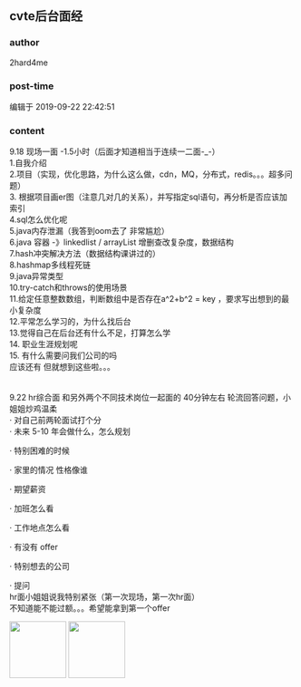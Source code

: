 ## cvte后台面经
### author 
2hard4me
### post-time 

编辑于  2019-09-22 22:42:51
### content 
<div class="post-topic-des nc-post-content">
 <div>
  9.18 现场一面 -1.5小时（后面才知道相当于连续一二面-_-）
 </div>
 <div>
  1.自我介绍
 </div>
 <div>
  2.项目（实现，优化思路，为什么这么做，cdn，MQ，分布式，redis。。。超多问题）
 </div>
 <div>
  3. 根据项目画er图（注意几对几的关系），并写指定sql语句，再分析是否应该加索引
 </div>
 <div>
  4.sql怎么优化呢
 </div>
 <div>
  5.java内存泄漏（我答到oom去了 非常尴尬）
 </div>
 <div>
  6.java 容器 -》linkedlist / arrayList 增删查改复杂度，数据结构
 </div>
 <div>
  7.hash冲突解决方法（数据结构课讲过的）
 </div>
 <div>
  8.hashmap多线程死链
 </div>
 <div>
  9.java异常类型
 </div>
 <div>
  10.try-catch和throws的使用场景
 </div>
 <div>
  11.给定任意整数数组，判断数组中是否存在a^2+b^2 = key ，要求写出想到的最小复杂度
 </div>
 <div>
  12.平常怎么学习的，为什么找后台
 </div>
 <div>
  13.觉得自己在后台还有什么不足，打算怎么学
 </div>
 <div>
  14.
  <span>
   职业生涯规划呢
  </span>
 </div>
 <div>
  15.
  <span>
   有什么需要问我们公司的吗
  </span>
 </div>
 <div>
  应该还有 但就想到这些啦。。。
 </div>
 <div>
  <br/>
 </div>
 <div>
  <br/>
 </div>
 <div>
  9.22 hr综合面 和另外两个不同技术岗位一起面的 40分钟左右 轮流回答问题，小姐姐炒鸡温柔
 </div>
 <div>
  <div>
   <span>
    <span>
     ·
    </span>
    <span>
    </span>
    对自己前两轮面试打个分
   </span>
   <br/>
  </div>
  <div>
   <span>
    ·
   </span>
   <span>
   </span>
   未来
   <span>
    5-10
   </span>
   年会做什么，怎么规划
  </div>
  <p>
   ·
   <span>
   </span>
   特别困难的时候
   <span>
   </span>
  </p>
  <p>
   ·
   <span>
   </span>
   家里的情况 性格像谁
   <span>
   </span>
  </p>
  <p>
   ·
   <span>
   </span>
   期望薪资
   <span>
   </span>
  </p>
  <p>
   ·
   <span>
   </span>
   加班怎么看
   <span>
   </span>
  </p>
  <p>
   ·
   <span>
   </span>
   工作地点怎么看
   <span>
   </span>
  </p>
  <p>
   ·
   <span>
   </span>
   有没有
   <span>
    offer
   </span>
  </p>
  <p>
   ·
   <span>
   </span>
   特别想去的公司
   <span>
   </span>
  </p>
  <div>
   ·
   <span>
   </span>
   提问
  </div>
  <div>
   hr面小姐姐说我特别紧张（第一次现场，第一次hr面）
  </div>
  <div>
   不知道能不能过额。。。希望能拿到第一个offer
  </div>
  <p>
   <span>
   </span>
  </p>
  <img data-card-emoji="[抱抱]" height="100px" src="https://uploadfiles.nowcoder.com/images/20191018/468200_1571397153644_2484A7DF36877A14689574EEBDA6DD7C" width="100px"/>
  <img data-card-emoji="[紧张]" height="100px" src="https://uploadfiles.nowcoder.com/images/20191018/468200_1571396863655_D642F8C3D2D6C1AB174D170D2DC8ED78" width="100px"/>
  <br/>
 </div>
</div>
